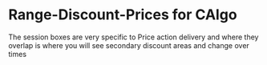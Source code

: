 # Range-Discount-Prices for CAlgo
The session boxes are very specific to Price action delivery and where they overlap is where you will see secondary discount areas and change over times
